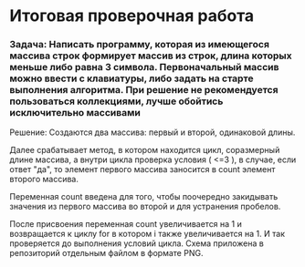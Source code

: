 # Итоговая проверочная работа

### Задача: Написать программу, которая из имеющегося массива строк формирует массив из строк, длина которых меньше либо равна 3 символа. Первоначальный массив можно ввести с клавиатуры, либо задать на старте выполнения алгоритма. При решение не рекомендуется пользоваться коллекциями, лучше обойтись исключительно массивами

Решение:
Создаются два массива: первый и второй, одинаковой длины. 

Далее срабатывает метод, в котором находится цикл, соразмерный длине массива, а внутри цикла проверка условия ( <=3 ), в случае, если ответ "да", то элемент первого массива заносится в count элемент второго массива. 

Переменная count введена для того, чтобы поочередно закидывать значения из первого массива во второй и для устранения пробелов. 

После присвоения переменная count увеличивается на 1 и возвращается к циклу for в котором i также увеличивается на 1. И так проверяется до выполнения условий цикла.
Схема приложена в репозиторий отдельным файлом в формате PNG.

